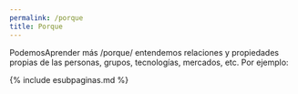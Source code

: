 ```yaml
---
permalink: /porque
title: Porque
---
```

PodemosAprender más /porque/ entendemos relaciones y propiedades propias de las personas, grupos, tecnologías, mercados, etc. Por ejemplo:

{% include esubpaginas.md %}


